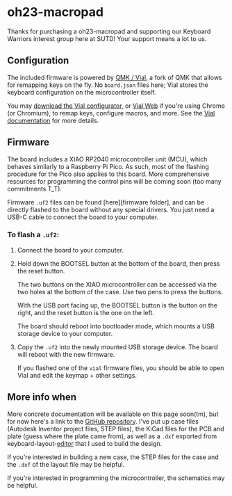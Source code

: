 # oh23-macropad

Thanks for purchasing a oh23-macropad and supporting our Keyboard Warriors interest group here at SUTD! Your support means a lot to us.
<!-- fill this in please, idk man -->

## Configuration

The included firmware is powered by [QMK / Vial](https://get.vial.today/), a fork of QMK that allows for remapping keys on the fly. No `board.json` files here; Vial stores the keyboard configuration on the microcontroller itself.

You may [download the Vial configurator](https://get.vial.today/download/), or [Vial Web](https://vial.rocks/) if you're using Chrome (or Chromium), to remap keys, configure macros, and more. See the [Vial documentation](https://get.vial.today/manual/) for more details.


## Firmware

The board includes a XIAO RP2040 microcontroller unit (MCU), which behaves similarly to a Raspberry Pi Pico. As such, most of the flashing procedure for the Pico also applies to this board. More comprehensive resources for programming the control pins will be coming soon (too many commitments T_T).

Firmware `.uf2` files can be found [here][firmware folder], and can be directly flashed to the board without any special drivers. You just need a USB-C cable to connect the board to your computer. 

### To flash a `.uf2`:

1. Connect the board to your computer.

2. Hold down the BOOTSEL button at the bottom of the board, then press the reset button.

    The two buttons on the XIAO microcontroller can be accessed via the two holes at the bottom of the case. Use two pens to press the buttons. 

    With the USB port facing up, the BOOTSEL button is the button on the right, and the reset button is the one on the left.

    The board should reboot into bootloader mode, which mounts a USB storage device to your computer. 

3. Copy the `.uf2` into the newly mounted USB storage device. The board will reboot with the new firmware.

    If you flashed one of the `vial` firmware files, you should be able to open Vial and edit the keymap + other settings.

## More info when

More concrete documentation will be available on this page soon(tm), but for now here's a link to the [GitHub repository](https://github.com/kaine119/oh23-macropad). I've put up case files (Autodesk Inventor project files, STEP files), the KiCad files for the PCB and plate (guess where the plate came from), as well as a `.dxf` exported from keyboard-layout-[editor](http://www.keyboard-layout-editor.com/) that I used to build the design.

If you're interested in building a new case, the STEP files for the case and the `.dxf` of the layout file may be helpful.

If you're interested in programming the microcontroller, the schematics may be helpful.